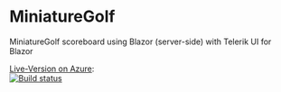 # MiniatureGolf
MiniatureGolf scoreboard using Blazor (server-side) with Telerik UI for Blazor

[Live-Version on Azure](https://miniaturegolf.azurewebsites.net/MiniatureGolf/ "https://miniaturegolf.azurewebsites.net/MiniatureGolf/"): <br/>
[![Build status](https://marcelgoldstein.visualstudio.com/MiniatureGolf/_apis/build/status/miniaturegolf%20-%201%20-%20CI)](https://marcelgoldstein.visualstudio.com/MiniatureGolf/_build/latest?definitionId=9)



